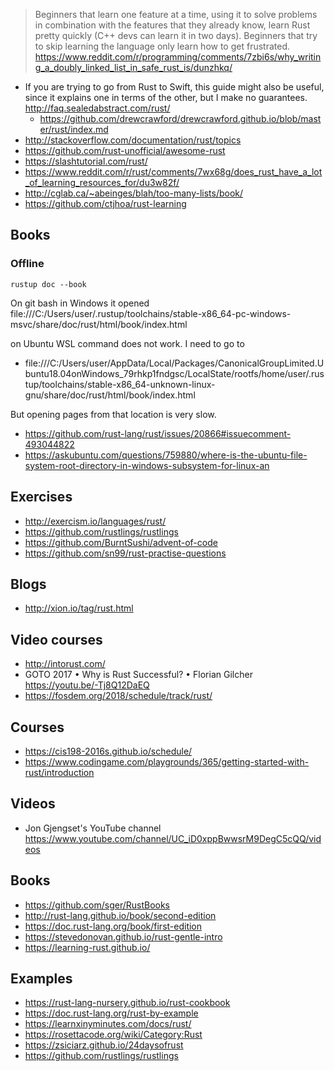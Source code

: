 >Beginners that learn one feature at a time, using it to solve problems in combination with the features that they already know, learn Rust pretty quickly (C++ devs can learn it in two days). Beginners that try to skip learning the language only learn how to get frustrated. https://www.reddit.com/r/programming/comments/7zbi6s/why_writing_a_doubly_linked_list_in_safe_rust_is/dunzhkq/

- If you are trying to go from Rust to Swift, this guide might also be useful, since it explains one in terms of the other, but I make no guarantees. http://faq.sealedabstract.com/rust/
  - https://github.com/drewcrawford/drewcrawford.github.io/blob/master/rust/index.md
- http://stackoverflow.com/documentation/rust/topics
- https://github.com/rust-unofficial/awesome-rust
- https://slashtutorial.com/rust/
- https://www.reddit.com/r/rust/comments/7wx68g/does_rust_have_a_lot_of_learning_resources_for/du3w82f/
- http://cglab.ca/~abeinges/blah/too-many-lists/book/
- https://github.com/ctjhoa/rust-learning

## Books

### Offline

`rustup doc --book`

On git bash in Windows it opened file:///C:/Users/user/.rustup/toolchains/stable-x86_64-pc-windows-msvc/share/doc/rust/html/book/index.html

on Ubuntu WSL command does not work. I need to go to
- file:///C:/Users/user/AppData/Local/Packages/CanonicalGroupLimited.Ubuntu18.04onWindows_79rhkp1fndgsc/LocalState/rootfs/home/user/.rustup/toolchains/stable-x86_64-unknown-linux-gnu/share/doc/rust/html/book/index.html

But opening pages from that location is very slow.

- https://github.com/rust-lang/rust/issues/20866#issuecomment-493044822
- https://askubuntu.com/questions/759880/where-is-the-ubuntu-file-system-root-directory-in-windows-subsystem-for-linux-an

## Exercises

- http://exercism.io/languages/rust/
- https://github.com/rustlings/rustlings
- https://github.com/BurntSushi/advent-of-code
- https://github.com/sn99/rust-practise-questions

## Blogs

- http://xion.io/tag/rust.html

## Video courses

- http://intorust.com/
- GOTO 2017 • Why is Rust Successful? • Florian Gilcher https://youtu.be/-Tj8Q12DaEQ
- https://fosdem.org/2018/schedule/track/rust/

## Courses

- https://cis198-2016s.github.io/schedule/
- https://www.codingame.com/playgrounds/365/getting-started-with-rust/introduction

## Videos

- Jon Gjengset's YouTube channel https://www.youtube.com/channel/UC_iD0xppBwwsrM9DegC5cQQ/videos

## Books

- https://github.com/sger/RustBooks
- http://rust-lang.github.io/book/second-edition
- https://doc.rust-lang.org/book/first-edition
- https://stevedonovan.github.io/rust-gentle-intro
- https://learning-rust.github.io/

## Examples

- https://rust-lang-nursery.github.io/rust-cookbook
- https://doc.rust-lang.org/rust-by-example
- https://learnxinyminutes.com/docs/rust/
- https://rosettacode.org/wiki/Category:Rust
- https://zsiciarz.github.io/24daysofrust
- https://github.com/rustlings/rustlings
